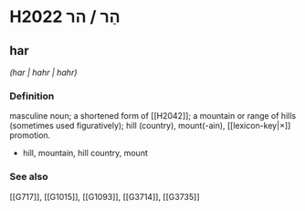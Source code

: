 # H2022 הַר / הר

## har

_(har | hahr | hahr)_

### Definition

masculine noun; a shortened form of [[H2042]]; a mountain or range of hills (sometimes used figuratively); hill (country), mount(-ain), [[lexicon-key|×]] promotion.

- hill, mountain, hill country, mount
### See also

[[G717]], [[G1015]], [[G1093]], [[G3714]], [[G3735]]

